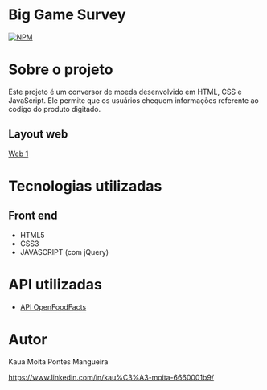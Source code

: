 # Big Game Survey 
[![NPM](https://img.shields.io/npm/l/react)](https://github.com/DeskyePK/Leitor-Codigo-Barras/blob/main/LICENSE) 

# Sobre o projeto

Este projeto é um conversor de moeda desenvolvido em HTML, CSS e JavaScript. Ele permite que os usuários chequem informações referente ao codigo do produto digitado.


## Layout web
[Web 1](https://i.ibb.co/FnPpTnr/image.png)



# Tecnologias utilizadas

## Front end

- HTML5
- CSS3
- JAVASCRIPT  (com jQuery)

# API utilizadas

- [API OpenFoodFacts](https://world.openfoodfacts.org/files/api-documentation.html)


# Autor

Kaua Moita Pontes Mangueira

https://www.linkedin.com/in/kau%C3%A3-moita-6660001b9/

